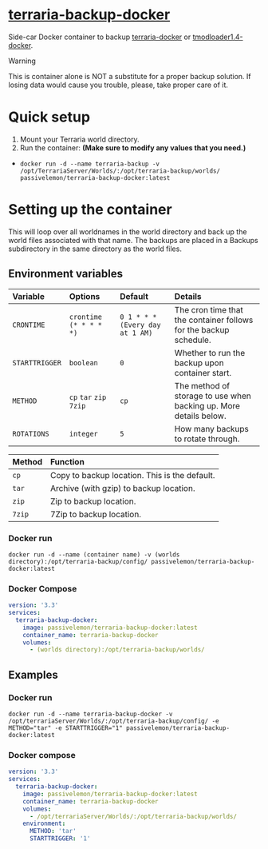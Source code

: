 # [terraria-backup-docker](https://github.com/PassiveLemon/terraria-backup-docker) </br>

Side-car Docker container to backup [terraria-docker](https://github.com/PassiveLemon/terraria-docker) or [tmodloader1.4-docker](https://github.com/PassiveLemon/tmodloader1.4-docker).

> [!WARNING]
> This is container alone is NOT a substitute for a proper backup solution. If losing data would cause you trouble, please, take proper care of it.

# Quick setup
1. Mount your Terraria world directory.
2. Run the container: <b>(Make sure to modify any values that you need.)</b>
  - `docker run -d --name terraria-backup -v /opt/TerrariaServer/Worlds/:/opt/terraria-backup/worlds/ passivelemon/terraria-backup-docker:latest`

# Setting up the container
This will loop over all worldnames in the world directory and back up the world files associated with that name. The backups are placed in a Backups subdirectory in the same directory as the world files.

## Environment variables
| Variable | Options | Default | Details |
|:-|:-|:-|:-|
`CRONTIME` | `crontime (* * * * *)` | `0 1 * * * (Every day at 1 AM)` | The cron time that the container follows for the backup schedule.
`STARTTRIGGER` | `boolean` | `0` | Whether to run the backup upon container start.
`METHOD` | `cp` `tar` `zip` `7zip` | `cp` | The method of storage to use when backing up. More details below.
`ROTATIONS` | `integer` | `5` | How many backups to rotate through.

| Method | Function |
|:-|:-|
`cp` | Copy to backup location. This is the default.
`tar` | Archive (with gzip) to backup location.
`zip` | Zip to backup location.
`7zip` | 7Zip to backup location.

### Docker run </br>
```
docker run -d --name (container name) -v (worlds directory):/opt/terraria-backup/config/ passivelemon/terraria-backup-docker:latest
```

### Docker Compose
```yml
version: '3.3'
services:
  terraria-backup-docker:
    image: passivelemon/terraria-backup-docker:latest
    container_name: terraria-backup-docker
    volumes:
      - (worlds directory):/opt/terraria-backup/worlds/
```

## Examples </br>
### Docker run
```
docker run -d --name terraria-backup-docker -v /opt/terrariaServer/Worlds/:/opt/terraria-backup/config/ -e METHOD="tar" -e STARTTRIGGER="1" passivelemon/terraria-backup-docker:latest
```

### Docker compose
```yml
version: '3.3'
services:
  terraria-backup-docker:
    image: passivelemon/terraria-backup-docker:latest
    container_name: terraria-backup-docker
    volumes:
      - /opt/terrariaServer/Worlds/:/opt/terraria-backup/worlds/
    environment:
      METHOD: 'tar'
      STARTTRIGGER: '1'
```
